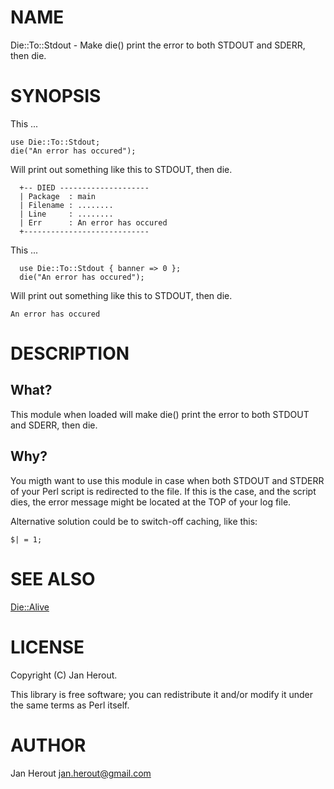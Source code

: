 # NAME

Die::To::Stdout - Make die() print the error to both STDOUT and SDERR, then die.

# SYNOPSIS

This ...

    use Die::To::Stdout;
    die("An error has occured");
    

Will print out something like this to STDOUT, then die.    

      +-- DIED --------------------
      | Package  : main
      | Filename : ........
      | Line     : ........
      | Err      : An error has occured
      +----------------------------
    

This ...

      use Die::To::Stdout { banner => 0 };
      die("An error has occured");
    

Will print out something like this to STDOUT, then die.    

    An error has occured

# DESCRIPTION

## What?

This module when loaded will make die() print the error to both STDOUT and SDERR, then die.

## Why?

You migth want to use this module in case when both STDOUT and STDERR of your Perl script is redirected to the file.
If this is the case, and the script dies, the error message might be located at the TOP of your log file. 

Alternative solution could be to switch-off caching, like this:

    $| = 1;

# SEE ALSO

[Die::Alive](https://metacpan.org/pod/Die%3A%3AAlive)

# LICENSE

Copyright (C) Jan Herout.

This library is free software; you can redistribute it and/or modify
it under the same terms as Perl itself.

# AUTHOR

Jan Herout <jan.herout@gmail.com>

